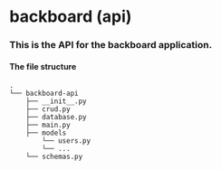 # backboard (api)

### This is the API for the backboard application.

#### The file structure
```
.
└── backboard-api
    ├── __init__.py
    ├── crud.py
    ├── database.py
    ├── main.py
    ├── models
    	└── users.py
    	└── ...
    └── schemas.py
```
